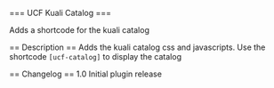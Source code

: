 === UCF Kuali Catalog ===

Adds a shortcode for the kuali catalog

== Description ==
Adds the kuali catalog css and javascripts. Use the shortcode ```[ucf-catalog]``` to display the catalog

== Changelog ==
1.0
Initial plugin release